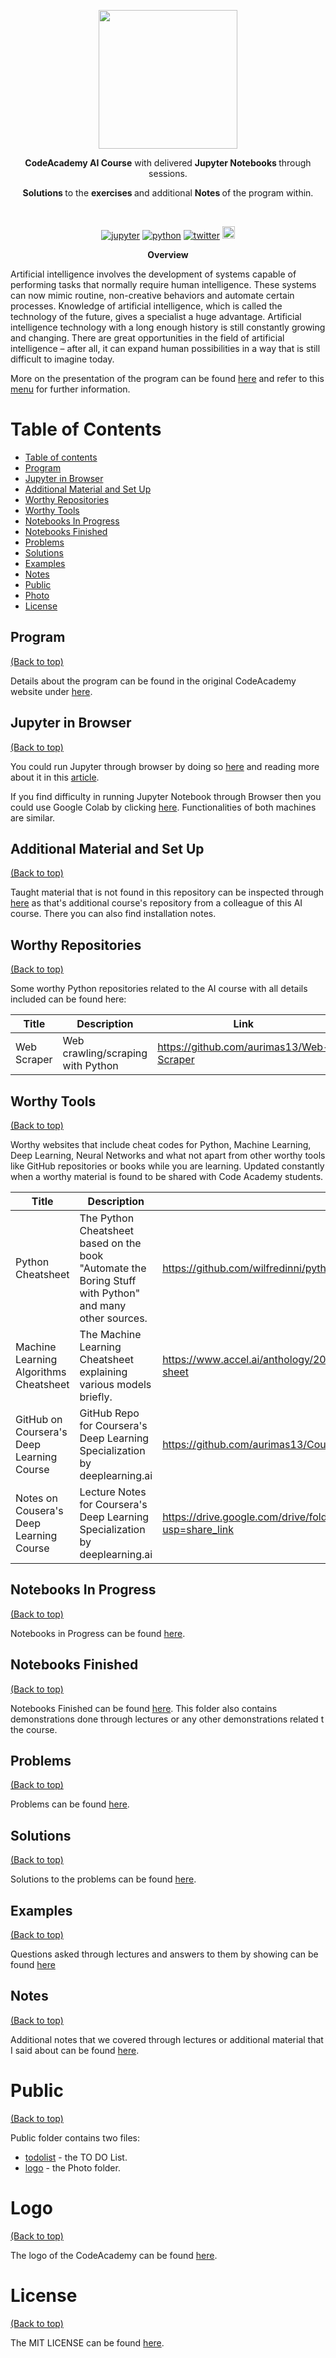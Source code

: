 















<p align=center>
  <img height="222px" src="https://github.com/aurimas13/CodeAcademy-AI-Course/blob/main/Public/Photo/CodeAcademy_baltas.png"/>
</p>
<p align="center" > <b>CodeAcademy AI Course</b> with delivered <b> Jupyter Notebooks  </b> through sessions. </p>
<p align="center" > <b> Solutions </b> to the <b> exercises </b> and additional <b> Notes </b> of the program within. </p>
<br>
<p align=center>
    <a href="https://github.com/aurimas13/CodeAcademy-AI-Course/tree/main/Notebooks_In_Progress">
<img alt="jupyter" src="https://img.shields.io/badge/language-jupyter-orange.svg?style=social&logo=jupyter")></a>
    <a href="https://github.com/aurimas13/CodeAcademy-AI-Course/tree/main/Notebooks_Finished">
<img alt="python" src="https://img.shields.io/badge/language-python-blue.svg?style=social&logo=python")></a>
    <a href="https://twitter.com/anausedas"><img alt="twitter" src="https://img.shields.io/twitter/follow/anausedas?style=social"/></a>
    <img height="20px" title="profile views" src="https://img.shields.io/github/stars/aurimas13/CodeAcademy-AI-Course?style=social" alt="stars">
</p>
<p align=center>
<b> Overview </b> 
</p>
<p align=left>
Artificial intelligence involves the development of systems capable of performing tasks that normally require human intelligence. 
These systems can now mimic routine, non-creative behaviors and automate certain processes. Knowledge of artificial intelligence,
which is called the technology of the future, gives a specialist a huge advantage. Artificial intelligence technology with a long 
enough history is still constantly growing and changing. There are great opportunities in the field of artificial intelligence – 
after all, it can expand human possibilities in a way that is still difficult to imagine today.
</p>

More on the presentation of the program can be found [here](https://codeacademy.lt/en/programavimo-kursai/artificial-intelligence-advance/)
and refer to this [menu](#table-of-contents) for further information.


# Table of Contents
- [Table of contents](#table-of-contents)
- [Program](#Program)
- [Jupyter in Browser](#jupyter-in-browser)
- [Additional Material and Set Up](#Additional-material-and-set-up)
- [Worthy Repositories](#worthy-repositories)
- [Worthy Tools](#worthy-tools)
- [Notebooks In Progress](#notebooks-in-progress) 
- [Notebooks Finished](#notebooks-finished) 
- [Problems](#problems)
- [Solutions](#solutions)
- [Examples](#examples)
- [Notes](#notes)  
- [Public](#public)
- [Photo](#photo)
- [License](#license)

## Program
[(Back to top)](#table-of-contents)

Details about the program can be found in the original CodeAcademy website under 
[here](https://codeacademy.lt/en/programavimo-kursai/artificial-intelligence-advance/).

## Jupyter in Browser
[(Back to top)](#table-of-contents)

You could run Jupyter through browser by doing so [here](https://jupyterlite.github.io/demo/lab/index.html) and 
reading more about it in this [article](https://medium.com/geekculture/run-jupyter-notebooks-on-a-web-browser-using-jupyterlite-18e3bd25bd97).

If you find difficulty in running Jupyter Notebook through Browser then you could use Google Colab by clicking 
[here](https://colab.research.google.com/notebooks/intro.ipynb). Functionalities of both machines are similar.
## Additional Material and Set Up
[(Back to top)](#table-of-contents)

Taught material that is not found in this repository can be inspected through [here](https://github.com/dqmis/code_academy_ai_course)
as that's additional course's repository from a colleague of this AI course. There you can also find installation notes.

## Worthy Repositories
[(Back to top)](#table-of-contents)

Some worthy Python repositories related to the AI course with all details included can be found here:

| **Title**             | **Description**                                     | **Link**                                       |
|-----------------------|-----------------------------------------------------|------------------------------------------------|
| Web Scraper           | Web crawling/scraping with Python                   | https://github.com/aurimas13/Web-Scraper       |

## Worthy Tools
[(Back to top)](#table-of-contents)

Worthy websites that include cheat codes for Python, Machine Learning, Deep Learning, Neural Networks and what not apart from other
worthy tools like GitHub repositories or books while you are learning. Updated constantly when a worthy material is found
to be shared with Code Academy students.

| **Title**                                  | **Description**                                                                                         | **Link**                                                                          |
|--------------------------------------------|---------------------------------------------------------------------------------------------------------|-----------------------------------------------------------------------------------|
| Python Cheatsheet                          | The Python Cheatsheet based on the book "Automate the Boring Stuff with Python" and many other sources. | https://github.com/wilfredinni/python-cheatsheet                                  |
| Machine Learning Algorithms Cheatsheet     | The Machine Learning Cheatsheet explaining various models briefly.                                      | https://www.accel.ai/anthology/2022/1/24/machine-learning-algorithms-cheat-sheet  |
| GitHub on Coursera's Deep Learning Course  | GitHub Repo for Coursera's Deep Learning Specialization by deeplearning.ai                              | https://github.com/aurimas13/Coursera-Deep-Learning-Specialization |
| Notes on Cousera's Deep Learning Course    | Lecture Notes for Coursera's Deep Learning Specialization by deeplearning.ai                            | https://drive.google.com/drive/folders/1X9qp9KsGs6IuVgzZJZvMJvVzgxPjhNKN?usp=share_link|


## Notebooks In Progress
[(Back to top)](#table-of-contents)

Notebooks in Progress can be found [here](https://github.com/aurimas13/CodeAcademy-AI-Course/tree/main/Notebooks_In_Progress).

## Notebooks Finished
[(Back to top)](#table-of-contents)

Notebooks Finished can be found [here](https://github.com/aurimas13/CodeAcademy-AI-Course/tree/main/Notebooks_Finished). 
This folder also contains demonstrations done through lectures or any other demonstrations related t the course.

## Problems
[(Back to top)](#table-of-contents)

Problems can be found [here](https://github.com/aurimas13/CodeAcademy-AI-Course/tree/main/Problems).

## Solutions 
[(Back to top)](#table-of-contents)

Solutions to the problems can be found [here](https://github.com/aurimas13/CodeAcademy-AI-Course/tree/main/Solutions).


## Examples 
[(Back to top)](#table-of-contents)

Questions asked through lectures and answers to them by showing can be found [here](https://github.com/aurimas13/CodeAcademy-AI-Course/tree/main/Examples)
## Notes
[(Back to top)](#table-of-contents)

Additional notes that we covered through lectures or additional material that I said about can be found 
[here](https://github.com/aurimas13/CodeAcademy-AI-Course/tree/main/Notes).

# Public
[(Back to top)](#table-of-contents)

Public folder contains two files: 
- [todolist](https://github.com/aurimas13/CodeAcademy-AI-Course/blob/main/Public/todolist.txt) - the TO DO List.
- [logo](https://github.com/aurimas13/CodeAcademy-AI-Course/tree/main/Public/Photo) - the Photo folder.


# Logo
[(Back to top)](#table-of-contents)

The logo of the CodeAcademy can be found [here](https://github.com/aurimas13/CodeAcademy-AI-Course/blob/main/Public/Photo/CodeAcademy_baltas.png).

# License
[(Back to top)](#table-of-contents)
 
The MIT LICENSE can be found [here](https://github.com/aurimas13/CodeAcademy-AI-Course/blob/main/LICENSE).
